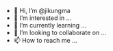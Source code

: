- 👋 Hi, I’m @jikungma
- 👀 I’m interested in ...
- 🌱 I’m currently learning ...
- 💞️ I’m looking to collaborate on ...
- 📫 How to reach me ...

<!---
jikungma/jikungma is a ✨ special ✨ repository because its `README.md` (this file) appears on your GitHub profile.
You can click the Preview link to take a look at your changes.
--->

